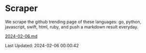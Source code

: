 # Scraper

We scrape the github trending page of these languages: go, python, javascript, swift, html, ruby, and push a markdown result everyday.

[2024-02-06.md](https://github.com/henson/Scraper/blob/master/2024-02-06.md)

Last Updated: 2024-02-06 00:00:42
